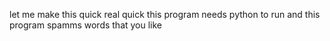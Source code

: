 let me make this quick real quick this program needs python to run 
and this program spamms words that you like
